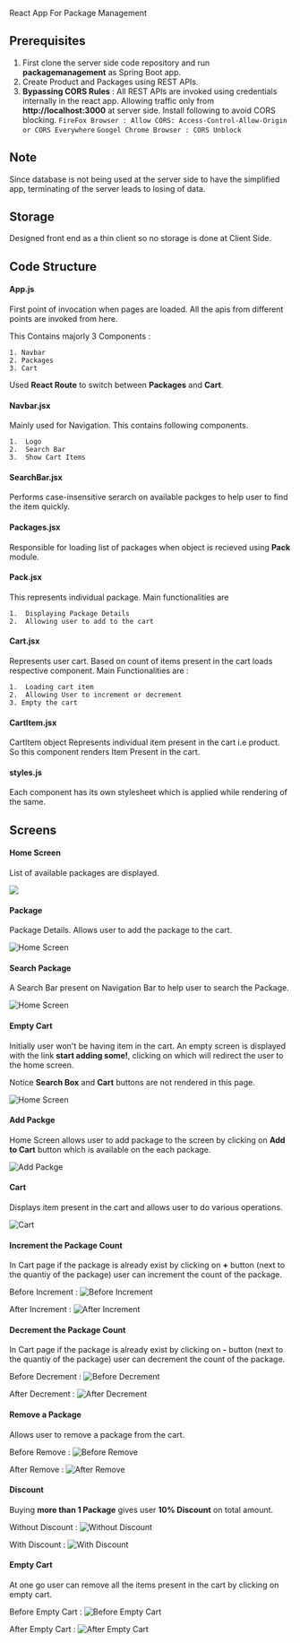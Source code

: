 React App For Package Management

## Prerequisites
1. First clone the server side code repository and run **packagemanagement** as Spring Boot app.
2. Create Product and Packages using REST APIs.
3. **Bypassing CORS Rules** : All REST APIs are invoked using credentials internally in the react app. Allowing traffic only from **http://localhost:3000** at server side. Install following to avoid CORS blocking. `FireFox Browser : Allow CORS: Access-Control-Allow-Origin or CORS Everywhere` `Googel Chrome Browser : CORS Unblock`

## Note
Since database is not being used at the server side to have the simplified app, terminating of the server leads to losing of data.


## Storage
Designed front end as a thin client so no storage is done at Client Side.

## Code Structure
#### App.js
First point of invocation when pages are loaded. All the apis from different points are invoked from here.

This Contains majorly 3 Components :

	1. Navbar
	2. Packages
	3. Cart

Used **React Route** to switch between **Packages** and **Cart**.

#### Navbar.jsx
Mainly used for Navigation. This contains following components.

	1.	Logo
	2.	Search Bar
	3.	Show Cart Items

#### SearchBar.jsx
Performs case-insensitive serarch on available packges to help user to find the item quickly.

#### Packages.jsx
Responsible for loading list of packages when object is recieved using **Pack** module.
	
#### Pack.jsx
This represents individual package. Main functionalities are 

	1.	Displaying Package Details
	2.	Allowing user to add to the cart

#### Cart.jsx
Represents user cart. Based on count of items present in the cart loads respective component. Main Functionalities are :

	1.	Loading cart item
	2. 	Allowing User to increment or decrement 
	3. Empty the cart

#### CartItem.jsx
CartItem object Represents individual item present in the cart i.e product. So this component renders Item Present in the cart.

#### styles.js
Each component has its own stylesheet which is applied while rendering of the same.

## Screens

#### Home Screen
List of available packages are displayed.

![](Images/HomeScreen.png)

#### Package
Package Details. Allows user to add the package to the cart.

![Home Screen](Images/Package.png)

#### Search Package
A Search Bar present on Navigation Bar to help user to search the Package.

![Home Screen](Images/Search.png)

#### Empty Cart
Initially user won't be having item in the cart. An empty screen is displayed with the link **start adding some!**, clicking on which will redirect the user to the home screen.

Notice **Search Box** and **Cart** buttons are not rendered in this page.

![Home Screen](Images/EmptyCart.png)

#### Add Packge
Home Screen allows user to add package to the screen by clicking on **Add to Cart** button which is available on the each package.

![Add Packge](Images/PackageAddedToTheCart.png)

#### Cart
Displays item present in the cart and allows user to do various operations.

![Cart](Images/Cart.png)

#### Increment the Package Count
In Cart page if the package is already exist by clicking on **+** button (next to the quantiy of the package) user can increment the count of the package.

Before Increment :
![Before Increment](Images/BeforeIncrement.png)

After Increment :
![After Increment](Images/AfterIncrement.png)

#### Decrement the Package Count
In Cart page if the package is already exist by clicking on **-** button (next to the quantiy of the package) user can decrement the count of the package.

Before Decrement :
![Before Decrement](Images/BeforeDecrement.png)

After Decrement :
![After Decrement](Images/AfterDecrement.png)

#### Remove a Package
Allows user to remove a package from the cart.

Before Remove :
![Before Remove](Images/BeforeRemove.png)

After Remove :
![After Remove](Images/AfterRemove.png)

#### Discount
Buying **more than 1 Package** gives user **10% Discount** on total amount.

Without Discount :
![Without Discount](Images/WithoutDiscount.png)

With Discount :
![With Discount](Images/WithDiscount.png) 

#### Empty Cart
At one go user can remove all the items present in the cart by clicking on empty cart.

Before Empty Cart :
![Before Empty Cart](Images/BeforeClickEmptyCart.png)

After Empty Cart :
![After Empty Cart](Images/AfterClickEmptyCart.png)
